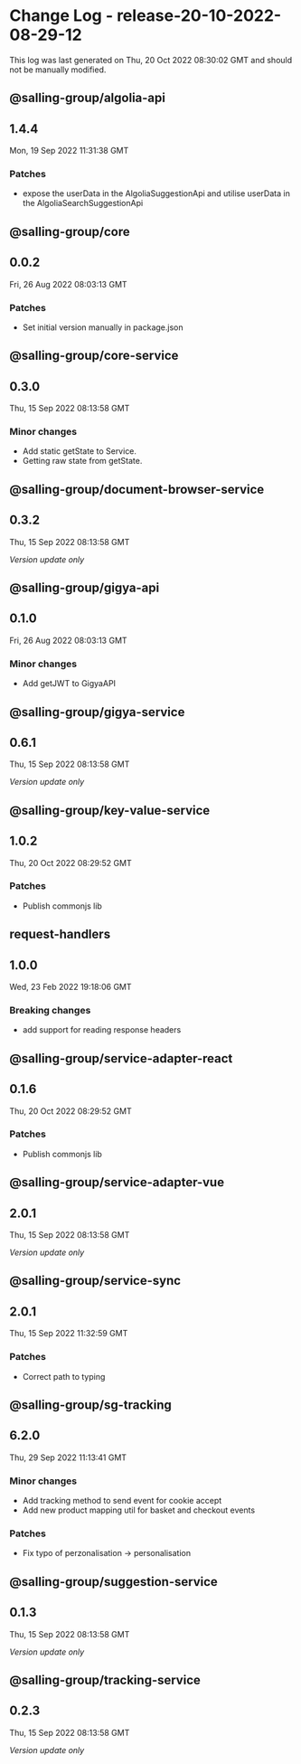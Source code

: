 # Change Log - release-20-10-2022-08-29-12

This log was last generated on Thu, 20 Oct 2022 08:30:02 GMT and should not be manually modified.

## @salling-group/algolia-api
## 1.4.4
Mon, 19 Sep 2022 11:31:38 GMT

### Patches

- expose the userData in the AlgoliaSuggestionApi and utilise userData in the AlgoliaSearchSuggestionApi 

## @salling-group/core
## 0.0.2
Fri, 26 Aug 2022 08:03:13 GMT

### Patches

- Set initial version manually in package.json

## @salling-group/core-service
## 0.3.0
Thu, 15 Sep 2022 08:13:58 GMT

### Minor changes

- Add static getState to Service.
- Getting raw state from getState.

## @salling-group/document-browser-service
## 0.3.2
Thu, 15 Sep 2022 08:13:58 GMT

_Version update only_

## @salling-group/gigya-api
## 0.1.0
Fri, 26 Aug 2022 08:03:13 GMT

### Minor changes

- Add getJWT to GigyaAPI

## @salling-group/gigya-service
## 0.6.1
Thu, 15 Sep 2022 08:13:58 GMT

_Version update only_

## @salling-group/key-value-service
## 1.0.2
Thu, 20 Oct 2022 08:29:52 GMT

### Patches

- Publish commonjs lib

## request-handlers
## 1.0.0
Wed, 23 Feb 2022 19:18:06 GMT

### Breaking changes

- add support for reading response headers

## @salling-group/service-adapter-react
## 0.1.6
Thu, 20 Oct 2022 08:29:52 GMT

### Patches

- Publish commonjs lib

## @salling-group/service-adapter-vue
## 2.0.1
Thu, 15 Sep 2022 08:13:58 GMT

_Version update only_

## @salling-group/service-sync
## 2.0.1
Thu, 15 Sep 2022 11:32:59 GMT

### Patches

- Correct path to typing

## @salling-group/sg-tracking
## 6.2.0
Thu, 29 Sep 2022 11:13:41 GMT

### Minor changes

- Add tracking method to send event for cookie accept
- Add new product mapping util for basket and checkout events

### Patches

- Fix typo of perzonalisation -> personalisation

## @salling-group/suggestion-service
## 0.1.3
Thu, 15 Sep 2022 08:13:58 GMT

_Version update only_

## @salling-group/tracking-service
## 0.2.3
Thu, 15 Sep 2022 08:13:58 GMT

_Version update only_


